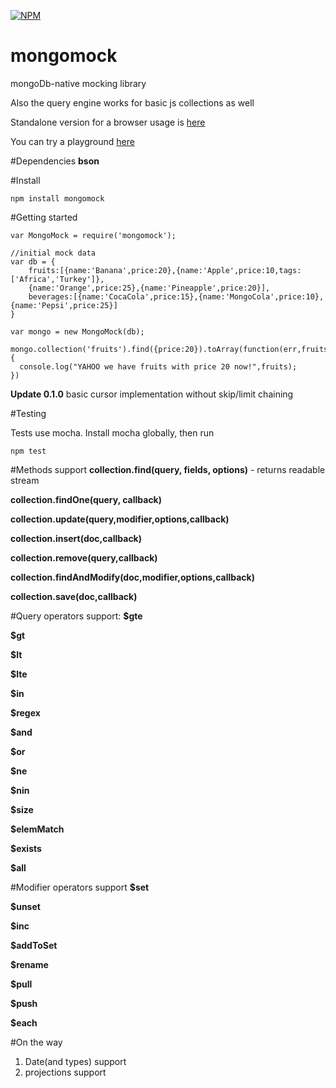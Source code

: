[![NPM](https://nodei.co/npm/mongomock.png?downloads=true)](https://nodei.co/npm/mongomock/)

# mongomock

mongoDb-native mocking library

Also the query engine works for basic js collections as well

Standalone version for a browser usage is [here](https://github.com/AndrewGrachov/mongo-query)

You can try a playground [here](http://andrewgrachov.github.io/mongo-query/)

#Dependencies
**bson**

#Install

```
npm install mongomock
```

#Getting started

```
var MongoMock = require('mongomock');

//initial mock data
var db = {
	fruits:[{name:'Banana',price:20},{name:'Apple',price:10,tags:['Africa','Turkey']},
	{name:'Orange',price:25},{name:'Pineapple',price:20}],
	beverages:[{name:'CocaCola',price:15},{name:'MongoCola',price:10},{name:'Pepsi',price:25}]
}

var mongo = new MongoMock(db);

mongo.collection('fruits').find({price:20}).toArray(function(err,fruits){
  console.log("YAHOO we have fruits with price 20 now!",fruits);
})
```

**Update 0.1.0**
basic cursor implementation without skip/limit chaining

#Testing

Tests use mocha. Install mocha globally, then run

```
npm test
```

#Methods support
**collection.find(query, fields, options)** - returns readable stream

**collection.findOne(query, callback)**

**collection.update(query,modifier,options,callback)**

**collection.insert(doc,callback)**

**collection.remove(query,callback)**

**collection.findAndModify(doc,modifier,options,callback)**

**collection.save(doc,callback)**

#Query operators support:
**\$gte**

**\$gt**

**\$lt**

**\$lte**

**\$in**

**\$regex**

**\$and**

**\$or**

**\$ne**

**\$nin**

**\$size**

**\$elemMatch**

**\$exists**

**\$all**

#Modifier operators support
**\$set**

**\$unset**

**\$inc**

**\$addToSet**

**\$rename**

**\$pull**

**\$push**

**\$each**

#On the way

1. Date(and types) support
2. projections support
